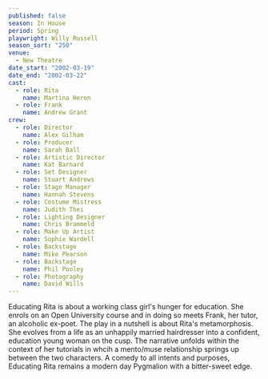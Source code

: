 ```yaml
---
published: false
season: In House
period: Spring
playwright: Willy Russell
season_sort: "250"
venue: 
  - New Theatre
date_start: "2002-03-19"
date_end: "2002-03-22"
cast: 
  - role: Rita
    name: Martina Heron
  - role: Frank
    name: Andrew Grant
crew: 
  - role: Director
    name: Alex Gilham
  - role: Producer
    name: Sarah Ball
  - role: Artistic Director
    name: Kat Barnard
  - role: Set Designer
    name: Stuart Andrews
  - role: Stage Manager
    name: Hannah Stevens
  - role: Costume Mistress
    name: Judith Thei
  - role: Lighting Designer
    name: Chris Brammeld
  - role: Make Up Artist
    name: Sophie Wardell
  - role: Backstage
    name: Mike Pearson
  - role: Backstage
    name: Phil Pooley
  - role: Photography
    name: David Wills
---
```


Educating Rita is about a working class girl's hunger for education. She enrols on an Open University course and in doing so meets Frank, her tutor, an alcoholic ex-poet. The play in a nutshell is about Rita's metamorphosis. She evolves from a life as an unhappily married hairdresser into a confident, education young woman on the cusp. The narrative unfolds within the context of her tutorials in whcih a mento/muse relationship springs up between the two characters. A comedy to all intents and purposes, Educating Rita remains a modern day Pygmalion with a bitter-sweet edge.

